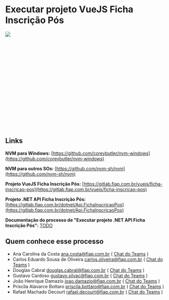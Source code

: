 # Executar projeto VueJS Ficha Inscrição Pós

<div style="height: 300px; overflow-x:scroll;">
    <img src="../executar-projeto-vuejs-ficha-inscricao-pos.svg" style="max-width: initial;">
</div>

## Links
**NVM para Windows:** [https://github.com/coreybutler/nvm-windows](https://github.com/coreybutler/nvm-windows) 

**NVM para outros SOs:** [https://github.com/nvm-sh/nvm](https://github.com/nvm-sh/nvm)

**Projeto VueJS Ficha Inscrição Pós:** [https://gitlab.fiap.com.br/vuejs/ficha-inscricao-pos](https://gitlab.fiap.com.br/vuejs/ficha-inscricao-pos)

**Projeto .NET API Ficha Inscrição Pós:** [https://gitlab.fiap.com.br/dotnet/Api.FichaInscricaoPos](https://gitlab.fiap.com.br/dotnet/Api.FichaInscricaoPos)

**Documentação do processo de "Executar projeto .NET API Ficha Inscrição Pós":** [TODO](TODO)

## Quem conhece esse processo
- Ana Carolina da Costa <ana.costa@fiap.com.br> 
( [Chat do Teams](https://teams.microsoft.com/l/chat/0/?users=ana.costa@fiap.com.br) )
- Carlos Eduardo Sousa de Oliveira <carlos.oliveira@fiap.com.br>
( [Chat do Teams](https://teams.microsoft.com/l/chat/0/?users=carlos.oliveira@fiap.com.br) )
- Douglas Cabral <douglas.cabral@fiap.com.br> 
( [Chat do Teams](https://teams.microsoft.com/l/chat/0/?users=douglas.cabral@fiap.com.br) )
- Gustavo Cardoso <gustavo.silvac@fiap.com.br> 
( [Chat do Teams](https://teams.microsoft.com/l/chat/0/?users=gustavo.silvac@fiap.com.br) )
- João Henrique Damazio <joao.damazio@fiap.com.br> 
( [Chat do Teams](https://teams.microsoft.com/l/chat/0/?users=joao.damazio@fiap.com.br) )
- Priscila Alavarce Bottaro <priscila.bottaro@fiap.com.br> 
( [Chat do Teams](https://teams.microsoft.com/l/chat/0/?users=priscila.bottaro@fiap.com.br) )
- Rafael Machado Decourt <rafael.decourt@fiap.com.br>
( [Chat do Teams](https://teams.microsoft.com/l/chat/0/?users=rafael.decourt@fiap.com.br) )
